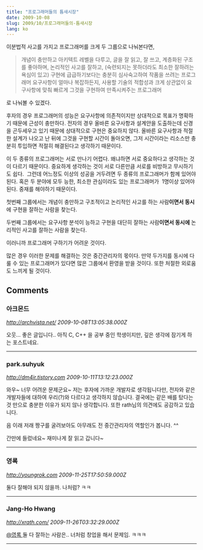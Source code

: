 ```yaml
---
title: "프로그래머들의 틈새시장"
date: 2009-10-08
slug: 2009/10/프로그래머들의-틈새시장
lang: ko
---
```


이분법적 사고를 가지고 프로그래머를 크게 두 그룹으로 나눠본다면,

> 개념이 충만하고 아키텍트 레벨을 다루고, 글을 잘 읽고, 잘 쓰고, 계층화된 구조를 좋아하며, 논리적인 사고를 잘하고, (숙련되지는 못하더라도 최소한 잘하려는 욕심이 있고) 구현에 급급하기보다는 충분히 심사숙고하여 작품을 쓰려는 프로그래머 요구사항이 얼마나 복잡하든지, 사용할 기술의 적합성과 크게 상관없이 요구사항에 맞춰 빠르게 그것을 구현하여 만족시켜주는 프로그래머

로 나눠볼 수 있겠다.

후자의 경우 프로그래머의 성능은 요구사항에 의존적이지만 상대적으로 목표가 명확하기 때문에 근성이 충만하다. 전자의 경우 올바른 요구사항과 설계안을 도출하는데 신경을 곤두세우고 있기 때문에 상대적으로 구현은 중요하지 않다. 올바른 요구사항과 적절한 설계가 나오고 난 뒤에 그것을 구현할 시간이 돌아오면, 그저 시간이라는 리소스만 충분히 투입하면 적절히 해결된다고 생각하기 때문이다.

이 두 종류의 프로그래머는 서로 만나기 어렵다. 왜냐하면 서로 중요하다고 생각하는 것이 다르기 때문이다. 중요하게 생각하는 것이 서로 다른만큼 서로를 비방하고 무시하기도 쉽다.  그런데 어느정도 이상의 성공을 거두려면 두 종류의 프로그래머가 함께 있어야 된다. 혹은 두 분야에 모두 능한, 최소한 관심이라도 있는 프로그래머가  1명이상 있어야 된다. 중재를 해야하기 때문이다.

첫번째 그룹에서는 개념이 충만하고 구조적이고 논리적인 사고를 하는 사람**이면서 동시**에 구현을 잘하는 사람을 찾는다.

두번째 그룹에서는 요구사항 분석이 능하고 구현을 대단히 잘하는 사람**이면서 동시에** 논리적인 사고를 잘하는 사람을 찾는다.

이러니까 프로그래머 구하기가 어려운 것이다.

많은 경우 이러한 문제를 해결하는 것은 중간관리자의 몫이다. 만약 두가지를 동시에 다룰 수 있는 프로그래머가 있다면 많은 그룹에서 환영을 받을 것이다. 또한 처절한 외로움도 느끼게 될 것이다.

## Comments

### 아크몬드
*http://archvista.net/*
*2009-10-08T13:05:38.000Z*

오웃... 좋은 글입니다..
아직 C, C++ 을 공부 중인 학생이지만, 깊은 생각에 잠기게 하는 포스트네요.

---

### park.suhyuk
*http://dm4ir.tistory.com*
*2009-10-11T13:12:23.000Z*

와우~ 너무 어려운 문제군요~ 저는 후자에 가까운 개발자로 생각됩니다만, 전자와 같은 개발자들에 대하여 우리(?)와 다르다고 생각하지 않습니다. 결국에는 같은 배를 탔다는 것 만으로 충분한 이유가 되지 않나 생각합니다. 또한 rath님의 의견에도 공감하고 있습니다. 

음 이래 저래 짱구를 굴려보아도 아무래도 전 중간관리자의 역할인가 봅니다. ^^

간만에 들렀네요~ 재미나게 잘 읽고 갑니다~

---

### 영록
*http://youngrok.com*
*2009-11-25T17:50:59.000Z*

둘다 잘해야 되지 않을까. 나처럼? ㅋㅋ

---

### Jang-Ho Hwang
*http://xrath.com/*
*2009-11-26T03:32:29.000Z*

[@영록 ](#comment-3570) 
둘 다 잘하는 사람은.. 너처럼 창업을 해서 문제임. ㅋㅋㅋ

---

